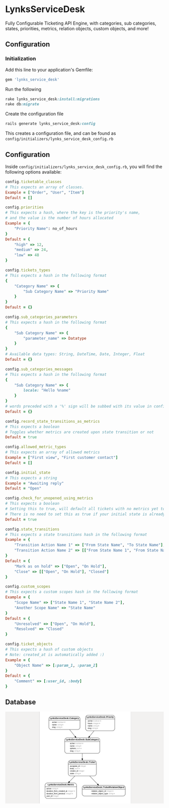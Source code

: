 # LynksServiceDesk
Fully Configurable Ticketing API Engine, with categories, sub categories, states, priorities, metrics, relation objects, custom objects, and more!

## Configuration
### Initialization
Add this line to your application's Gemfile:

```ruby
gem 'lynks_service_desk'
```

Run the following
```ruby
rake lynks_service_desk:install:migrations
rake db:migrate
```
Create the configuration file
```ruby
rails generate lynks_service_desk:config
```

This creates a configuration file, and can be found as `config/initializers/lynks_service_desk_config.rb`


## Configuration
Inside `config/initializers/lynks_service_desk_config.rb`, you will find the following options available:

```ruby 
config.ticketable_classes
# This expects an array of classes. 
Example = ["Order", "User", "Item"]
Default = []
```

```ruby
config.priorities
# This expects a hash, where the key is the priority's name,
# and the value is the number of hours allocated
Example = {
	"Priority Name": no_of_hours
}
Default = {
	"high" => 12,
	"medium" => 24,
	"low" => 48
}
```

```ruby
config.tickets_types
# This expects a hash in the following format
{
	"Category Name" => {
		"Sub Category Name" => "Priority Name"
	}
}
Default = {}
```

```ruby
config.sub_categories_parameters
# This expects a hash in the following format
{
	"Sub Category Name" => {
		"parameter_name" => Datatype
	}
}
# Available data types: String, DateTime, Date, Integer, Float
Default = {}
```

```ruby
config.sub_categories_messages
# This expects a hash in the following format
{
	"Sub Category Name" => {
		locale: "Hello %name"
	}
}
# words preceded with a '%' sign will be subbed with its value in config.sub_categories_parameters
Default = {}
```

```ruby
config.record_state_transitions_as_metrics
# This expects a boolean
# Toggles whether metrics are created upon state transition or not
Default = true
```

```ruby
config.allowed_metric_types
# This expects an array of allowed metrics
Example = ["First view", "First customer contact"]
Default = []
```

```ruby
config.initial_state
# This expects a string
Example = "Awaiting reply"
Default = "Open"
```

```ruby
config.check_for_unopened_using_metrics
# This expects a boolean
# Setting this to true, will default all tickets with no metrics yet to the state "unopened".
# There is no need to set this as true if your initial state is already "unopened"
Default = true
```

```ruby
config.state_transitions
# This expects a state transitions hash in the following format
Example = {
	"Transition Action Name 1" => ["From State Name", "To State Name"],
	"Transition Action Name 2" => [["From State Name 1", "From State Name 2"],"To State Name 2"]
}
Default = {
	"Mark as on hold" => ["Open", "On Hold"],
	"Close" => [["Open", "On Hold"], "Closed"]
}
```

```ruby
config.custom_scopes
# This expects a custom scopes hash in the following format
Example = {
	"Scope Name" => ["State Name 1", "State Name 2"],
	"Another Scope Name" => "State Name"
}
Default = {
	"Unresolved" => ["Open", "On Hold"],
	"Resolved" => "Closed"
}
```

```ruby
config.ticket_objects
# This expects a hash of custom objects
# Note: created_at is automatically added :)
Example = {
	"Object Name" => [:param_1, :param_2]
}
Default = {
	"Comment" => [:user_id, :body]
}
```


## Database
![Who removed the erd image file ? :( ](erd.png)
